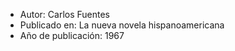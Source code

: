- Autor: Carlos Fuentes 
- Publicado en: La nueva novela hispanoamericana
- Año de publicación: 1967
